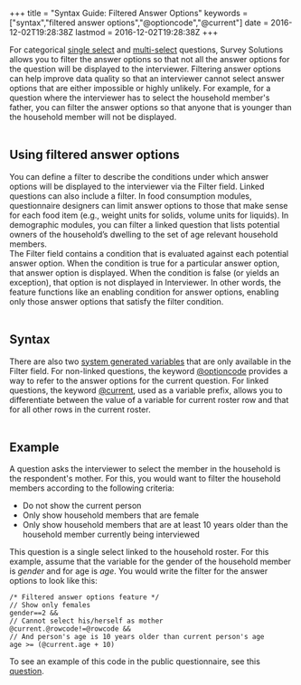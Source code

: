 +++
title = "Syntax Guide: Filtered Answer Options"
keywords = ["syntax","filtered answer options","@optioncode","@current"]
date = 2016-12-02T19:28:38Z
lastmod = 2016-12-02T19:28:38Z
+++

For categorical [single
select](/questionnaire-designer/categorical-single-select-question) and
[multi-select](/questionnaire-designer/categorical-multi-select-question)
questions, Survey Solutions allows you to filter the answer options so
that not all the answer options for the question will be displayed to
the interviewer. Filtering answer options can help improve data quality
so that an interviewer cannot select answer options that are either
impossible or highly unlikely. For example, for a question where the
interviewer has to select the household member's father, you can filter
the answer options so that anyone that is younger than the household
member will not be displayed.  
 

Using filtered answer options
-----------------------------

You can define a filter to describe the conditions under which answer
options will be displayed to the interviewer via the Filter field.
Linked questions can also include a filter. In food consumption modules,
questionnaire designers can limit answer options to those that make
sense for each food item (e.g., weight units for solids, volume units
for liquids). In demographic modules, you can filter a linked question
that lists potential owners of the household’s dwelling to the set of
age relevant household members.  
The Filter field contains a condition that is evaluated against each
potential answer option. When the condition is true for a particular
answer option, that answer option is displayed. When the condition is
false (or yields an exception), that option is not displayed in
Interviewer. In other words, the feature functions like an enabling
condition for answer options, enabling only those answer options that
satisfy the filter condition.  
 

Syntax
------

There are also two [system generated
variables](/syntax-guide/syntax-guide-system-generated-variables) that
are only available in the Filter field. For non-linked questions, the
keyword
[@optioncode](/syntax-guide/syntax-guide-system-generated-variables)
provides a way to refer to the answer options for the current question.
For linked questions, the keyword
[@current](/syntax-guide/syntax-guide-system-generated-variables), used
as a variable prefix, allows you to differentiate between the value of a
variable for current roster row and that for all other rows in the
current roster.  
 

Example
-------

A question asks the interviewer to select the member in the household is
the respondent's mother. For this, you would want to filter the
household members according to the following criteria:

-   Do not show the current person
-   Only show household members that are female
-   Only show household members that are at least 10 years older than
    the household member currently being interviewed

  
This question is a single select linked to the household roster. For
this example, assume that the variable for the gender of the household
member is *gender* and for age is *age*. You would write the filter for
the answer options to look like this:

    /* Filtered answer options feature */
    // Show only females
    gender==2 &&
    // Cannot select his/herself as mother
    @current.@rowcode!=@rowcode &&
    // And person's age is 10 years older than current person's age
    age >= (@current.age + 10)

To see an example of this code in the public questionnaire, see this
[question](https://solutions.worldbank.org/questionnaire/details/116bba6b43e247048a45d88f3ca3b4a8/chapter/86a1285cec7b59c70bb230ee8e3bc181/question/c6e3c5abced7db09046a7e65f9ddcd1b).
